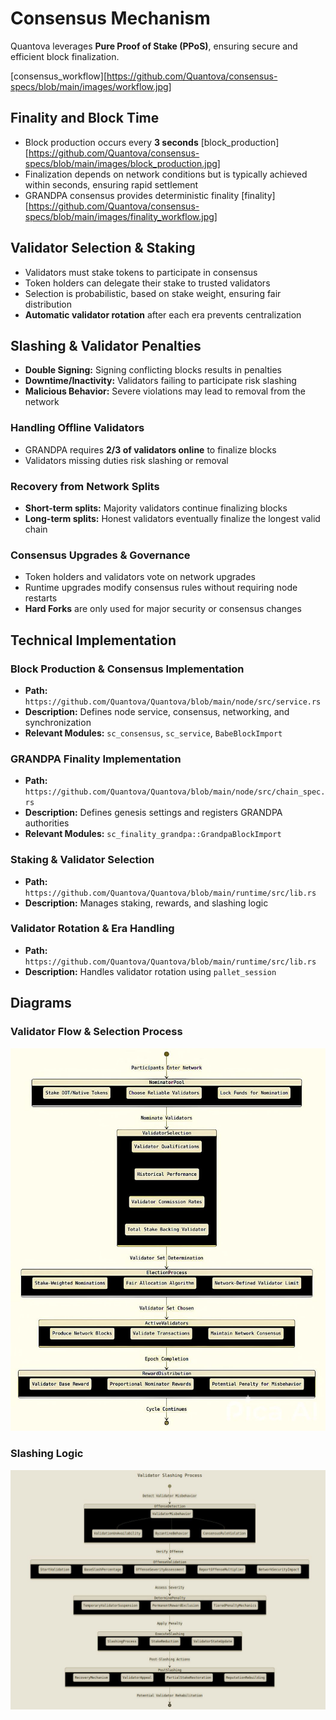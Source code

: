 # Consensus Mechanism

Quantova leverages **Pure Proof of Stake (PPoS)**, ensuring secure and efficient block finalization.

[consensus_workflow][https://github.com/Quantova/consensus-specs/blob/main/images/workflow.jpg]

## Finality and Block Time

- Block production occurs every **3 seconds**
  [block_production][https://github.com/Quantova/consensus-specs/blob/main/images/block_production.jpg]
- Finalization depends on network conditions but is typically achieved within seconds, ensuring rapid settlement
- GRANDPA consensus provides deterministic finality
  [finality][https://github.com/Quantova/consensus-specs/blob/main/images/finality_workflow.jpg]

## Validator Selection & Staking

- Validators must stake tokens to participate in consensus
- Token holders can delegate their stake to trusted validators
- Selection is probabilistic, based on stake weight, ensuring fair distribution
- **Automatic validator rotation** after each era prevents centralization

## Slashing & Validator Penalties

- **Double Signing:** Signing conflicting blocks results in penalties
- **Downtime/Inactivity:** Validators failing to participate risk slashing
- **Malicious Behavior:** Severe violations may lead to removal from the network

### Handling Offline Validators

- GRANDPA requires **2/3 of validators online** to finalize blocks
- Validators missing duties risk slashing or removal

### Recovery from Network Splits

- **Short-term splits:** Majority validators continue finalizing blocks
- **Long-term splits:** Honest validators eventually finalize the longest valid chain

### Consensus Upgrades & Governance

- Token holders and validators vote on network upgrades
- Runtime upgrades modify consensus rules without requiring node restarts
- **Hard Forks** are only used for major security or consensus changes

## Technical Implementation

### Block Production & Consensus Implementation

- **Path:** `https://github.com/Quantova/Quantova/blob/main/node/src/service.rs`
- **Description:** Defines node service, consensus, networking, and synchronization
- **Relevant Modules:** `sc_consensus`, `sc_service`, `BabeBlockImport`

### GRANDPA Finality Implementation

- **Path:** `https://github.com/Quantova/Quantova/blob/main/node/src/chain_spec.rs`
- **Description:** Defines genesis settings and registers GRANDPA authorities
- **Relevant Modules:** `sc_finality_grandpa::GrandpaBlockImport`

### Staking & Validator Selection

- **Path:** `https://github.com/Quantova/Quantova/blob/main/runtime/src/lib.rs`
- **Description:** Manages staking, rewards, and slashing logic

### Validator Rotation & Era Handling

- **Path:** `https://github.com/Quantova/Quantova/blob/main/runtime/src/lib.rs`
- **Description:** Handles validator rotation using `pallet_session`

## Diagrams

### Validator Flow & Selection Process

![Validator Selection Process](https://github.com/Quantova/consensus-specs/blob/main/images/validator-selection.jpg)

### Slashing Logic

![Slashing Diagram](https://github.com/Quantova/consensus-specs/blob/main/images/stashing-diagram.jpg)
